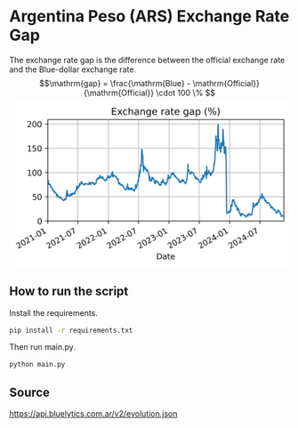# Argentina Peso (ARS) Exchange Rate Gap

The exchange rate gap is the difference between the official exchange rate and the Blue-dollar exchange rate.
$$\mathrm{gap} = \frac{\mathrm{Blue} - \mathrm{Official}}{\mathrm{Official}} \cdot 100 \% $$
![Exchange rate gap](./exchange_rate_gap.png)

## How to run the script
Install the requirements.
```bash
pip install -r requirements.txt
```
Then run main.py.
```bash
python main.py
```

## Source
https://api.bluelytics.com.ar/v2/evolution.json
